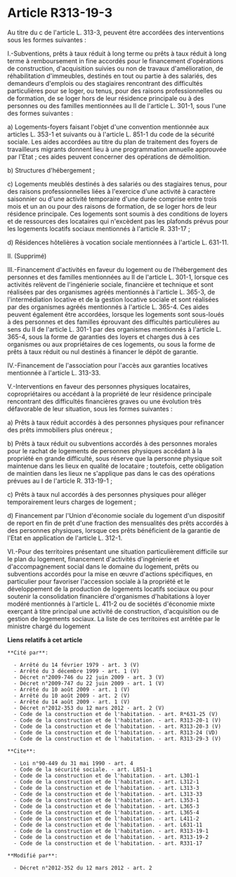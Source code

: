 # Article R313-19-3

Au titre du c de l'article L. 313-3, peuvent être accordées des interventions sous les formes suivantes : 

I.-Subventions, prêts à taux réduit à long terme ou prêts à taux réduit à long terme à remboursement in fine accordés pour le
financement d'opérations de construction, d'acquisition suivies ou non de travaux d'amélioration, de réhabilitation
d'immeubles, destinés en tout ou partie à des salariés, des demandeurs d'emplois ou des stagiaires rencontrant des
difficultés particulières pour se loger, ou tenus, pour des raisons professionnelles ou de formation, de se loger hors de
leur résidence principale ou à des personnes ou des familles mentionnées au II de l'article L. 301-1, sous l'une des formes
suivantes : 

a) Logements-foyers faisant l'objet d'une convention mentionnée aux articles L. 353-1 et suivants ou à l'article L. 851-1 du
code de la sécurité sociale. Les aides accordées au titre du plan de traitement des foyers de travailleurs migrants donnent
lieu à une programmation annuelle approuvée par l'Etat ; ces aides peuvent concerner des opérations de démolition. 

b) Structures d'hébergement ; 

c) Logements meublés destinés à des salariés ou des stagiaires tenus, pour des raisons professionnelles liées à l'exercice
d'une activité à caractère saisonnier ou d'une activité temporaire d'une durée comprise entre trois mois et un an ou pour des
raisons de formation, de se loger hors de leur résidence principale. Ces logements sont soumis à des conditions de loyers et
de ressources des locataires qui n'excèdent pas les plafonds prévus pour les logements locatifs sociaux mentionnés à
l'article R. 331-17 ; 

d) Résidences hôtelières à vocation sociale mentionnées à l'article L. 631-11. 

II. (Supprimé)

III.-Financement d'activités en faveur du logement ou de l'hébergement des personnes et des familles mentionnées au II de
l'article L. 301-1, lorsque ces activités relèvent de l'ingénierie sociale, financière et technique et sont réalisées par des
organismes agréés mentionnés à l'article L. 365-3, de l'intermédiation locative et de la gestion locative sociale et sont
réalisées par des organismes agréés mentionnés à l'article L. 365-4. Ces aides peuvent également être accordées, lorsque les
logements sont sous-loués à des personnes et des familles éprouvant des difficultés particulières au sens du II de l'article
L. 301-1 par des organismes mentionnés à l'article L. 365-4, sous la forme de garanties des loyers et charges dus à ces
organismes ou aux propriétaires de ces logements, ou sous la forme de prêts à taux réduit ou nul destinés à financer le dépôt
de garantie.  

IV.-Financement de l'association pour l'accès aux garanties locatives mentionnée à l'article L. 313-33.

V.-Interventions en faveur des personnes physiques locataires, copropriétaires ou accédant à la propriété de leur résidence
principale rencontrant des difficultés financières graves ou une évolution très défavorable de leur situation, sous les
formes suivantes : 

a) Prêts à taux réduit accordés à des personnes physiques pour refinancer des prêts immobiliers plus onéreux ; 

b) Prêts à taux réduit ou subventions accordés à des personnes morales pour le rachat de logements de personnes physiques
accédant à la propriété en grande difficulté, sous réserve que la personne physique soit maintenue dans les lieux en qualité
de locataire ; toutefois, cette obligation de maintien dans les lieux ne s'applique pas dans le cas des opérations prévues au
I de l'article R. 313-19-1 ; 

c) Prêts à taux nul accordés à des personnes physiques pour alléger temporairement leurs charges de logement ; 

d) Financement par l'Union d'économie sociale du logement d'un dispositif de report en fin de prêt d'une fraction des
mensualités des prêts accordés à des personnes physiques, lorsque ces prêts bénéficient de la garantie de l'Etat en
application de l'article L. 312-1. 

VI.-Pour des territoires présentant une situation particulièrement difficile sur le plan du logement, financement d'activités
d'ingénierie et d'accompagnement social dans le domaine du logement, prêts ou subventions accordés pour la mise en œuvre
d'actions spécifiques, en particulier pour favoriser l'accession sociale à la propriété et le développement de la production
de logements locatifs sociaux ou pour soutenir la consolidation financière d'organismes d'habitations à loyer modéré
mentionnés à l'article L. 411-2 ou de sociétés d'économie mixte exerçant à titre principal une activité de construction,
d'acquisition ou de gestion de logements sociaux. La liste de ces territoires est arrêtée par le ministre chargé du logement

**Liens relatifs à cet article**

	**Cité par**:

	  - Arrêté du 14 février 1979 - art. 3 (V)
	  - Arrêté du 3 décembre 1999 - art. 1 (V)
	  - Décret n°2009-746 du 22 juin 2009 - art. 3 (V)
	  - Décret n°2009-747 du 22 juin 2009 - art. 1 (V)
	  - Arrêté du 10 août 2009 - art. 1 (V)
	  - Arrêté du 10 août 2009 - art. 2 (V)
	  - Arrêté du 14 août 2009 - art. 1 (V)
	  - Décret n°2012-353 du 12 mars 2012 - art. 2 (V)
	  - Code de la construction et de l'habitation. - art. R*631-25 (V)
	  - Code de la construction et de l'habitation. - art. R313-20-1 (V)
	  - Code de la construction et de l'habitation. - art. R313-20-3 (V)
	  - Code de la construction et de l'habitation. - art. R313-24 (VD)
	  - Code de la construction et de l'habitation. - art. R313-29-3 (V)

	**Cite**:

	  - Loi n°90-449 du 31 mai 1990 - art. 4
	  - Code de la sécurité sociale. - art. L851-1
	  - Code de la construction et de l'habitation. - art. L301-1
	  - Code de la construction et de l'habitation. - art. L312-1
	  - Code de la construction et de l'habitation. - art. L313-3
	  - Code de la construction et de l'habitation. - art. L313-33
	  - Code de la construction et de l'habitation. - art. L353-1
	  - Code de la construction et de l'habitation. - art. L365-3
	  - Code de la construction et de l'habitation. - art. L365-4
	  - Code de la construction et de l'habitation. - art. L411-2
	  - Code de la construction et de l'habitation. - art. L631-11
	  - Code de la construction et de l'habitation. - art. R313-19-1
	  - Code de la construction et de l'habitation. - art. R313-19-2
	  - Code de la construction et de l'habitation. - art. R331-17

	**Modifié par**:

	  - Décret n°2012-352 du 12 mars 2012 - art. 2
